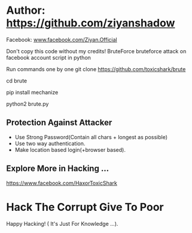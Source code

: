 # Author: https://github.com/ziyanshadow
Facebook: www.facebook.com/Ziyan.Official

Don't copy this code without my credits!
BruteForce
bruteforce attack on facebook account script in python

Run commands one by one
git clone https://github.com/toxicshark/brute

cd brute

pip install mechanize

python2 brute.py


## Protection Against Attacker
* Use Strong Password(Contain all chars + longest as possible)
* Use two way authentication.
* Make location based login(+browser based).

## Explore More in Hacking ...


https://www.facebook.com/HaxorToxicShark

# Hack The Corrupt Give To Poor
Happy Hacking! ( It's Just For Knowledge ...).
